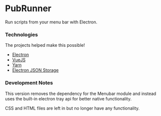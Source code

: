 # PubRunner
Run scripts from your menu bar with Electron.

### Technologies
The projects helped make this possible!
- [Electron](http://electron.atom.io)
- [VueJS](http://vuejs.org)
- [Yarn](https://yarnpkg.com)
- [Electron JSON Storage](https://github.com/jviotti/electron-json-storage)

### Development Notes
This version removes the dependency for the Menubar module and instead uses the built-in electron tray api for better native functionality.

CSS and HTML files are left in but no longer have any functionality.
